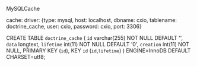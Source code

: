 MySQLCache

cache:
  driver: {type: mysql, host: localhost, dbname: cxio, tablename: doctrine_cache, user: cxio, password: cxio, port: 3306}
  
  
CREATE TABLE `doctrine_cache` (
  `id` varchar(255) NOT NULL DEFAULT '',
  `data` longtext,
  `lifetime` int(11) NOT NULL DEFAULT '0',
  `creation` int(11) NOT NULL,
  PRIMARY KEY (`id`),
  KEY `id` (`id`,`lifetime`)
) ENGINE=InnoDB DEFAULT CHARSET=utf8;  